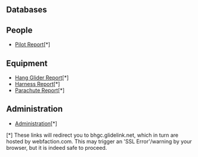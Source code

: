 Databases
---------

People
------

- [Pilot Report](/db/pilot)[\*]

Equipment
---------

- [Hang Glider Report](/db/glider)[\*]
- [Harness Report](/db/harness)[\*]
- [Parachute Report](/db/chute)[\*]

Administration
--------------

- [Administration](/db/admin)[\*]

[\*] These links will redirect you to bhgc.glidelink.net, which in turn
are hosted by webfaction.com. This may trigger an 'SSL Error'/warning
by your browser, but it is indeed safe to proceed.
